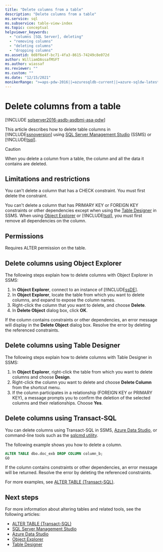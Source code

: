 ```yaml
---
title: "Delete columns from a table"
description: "Delete columns from a table"
ms.service: sql
ms.subservice: table-view-index
ms.topic: conceptual
helpviewer_keywords: 
  - "columns [SQL Server], deleting"
  - "removing columns"
  - "deleting columns"
  - "dropping columns"
ms.assetid: 0d8f6e4f-bc71-4fa3-8615-74249c8e072d
author: WilliamDAssafMSFT
ms.author: wiassaf
ms.reviewer: ""
ms.custom: ""
ms.date: "12/15/2021"
monikerRange: ">=aps-pdw-2016||=azuresqldb-current||=azure-sqldw-latest||>=sql-server-2016||>=sql-server-linux-2017||=azuresqldb-mi-current"
---
```

# Delete columns from a table

[!INCLUDE [sqlserver2016-asdb-asdbmi-asa-pdw](../../includes/applies-to-version/sqlserver2016-asdb-asdbmi-asa-pdw.md)]

This article describes how to delete table columns in [!INCLUDE[ssnoversion](../../includes/ssnoversion-md.md)] using [SQL Server Management Studio](../../ssms/sql-server-management-studio-ssms.md) (SSMS) or [!INCLUDE[tsql](../../includes/tsql-md.md)].

> [!CAUTION]
> When you delete a column from a table, the column and all the data it contains are deleted.

## <a name="Restrictions"></a> Limitations and restrictions

You can't delete a column that has a CHECK constraint. You must first delete the constraint.

You can't delete a column that has PRIMARY KEY or FOREIGN KEY constraints or other dependencies except when using the [Table Designer](../../ssms/visual-db-tools/visual-database-tool-designers.md#table-designer) in SSMS. When using [Object Explorer](../../ssms/object/object-explorer.md) or [!INCLUDE[tsql](../../includes/tsql-md.md)], you must first remove all dependencies on the column.
## <a name="Permissions"></a> Permissions

Requires ALTER permission on the table.

## Delete columns using Object Explorer

The following steps explain how to delete columns with Object Explorer in SSMS:

1. In **Object Explorer**, connect to an instance of [!INCLUDE[ssDE](../../includes/ssde-md.md)].
2. In **Object Explorer**, locate the table from which you want to delete columns, and expand to expose the column names.
3. Right-click the column that you want to delete, and choose **Delete**.
4. In **Delete Object** dialog box, click **OK**.

If the column contains constraints or other dependencies, an error message will display in the **Delete Object** dialog box. Resolve the error by deleting the referenced constraints.

## Delete columns using Table Designer

The following steps explain how to delete columns with Table Designer in SSMS:

1. In **Object Explorer**, right-click the table from which you want to delete columns and choose **Design**.
2. Right-click the column you want to delete and choose **Delete Column** from the shortcut menu.
3. If the column participates in a relationship (FOREIGN KEY or PRIMARY KEY), a message prompts you to confirm the deletion of the selected columns and their relationships. Choose **Yes**.

## <a name="TsqlProcedure"></a> Delete columns using Transact-SQL

You can delete columns using Transact-SQL in SSMS, [Azure Data Studio](../../azure-data-studio/what-is-azure-data-studio.md), or command-line tools such as the [sqlcmd utility](/sql/tools/sqlcmd/sqlcmd-utility).

The following example shows you how to delete a column.

```sql
ALTER TABLE dbo.doc_exb DROP COLUMN column_b;
GO
```

If the column contains constraints or other dependencies, an error message will be returned. Resolve the error by deleting the referenced constraints.

For more examples, see [ALTER TABLE &#40;Transact-SQL&#41;](../../t-sql/statements/alter-table-transact-sql.md).

## Next steps

For more information about altering tables and related tools, see the following articles:

- [ALTER TABLE &#40;Transact-SQL&#41;](../../t-sql/statements/alter-table-transact-sql.md)
- [SQL Server Management Studio](../../ssms/sql-server-management-studio-ssms.md)
- [Azure Data Studio](../../azure-data-studio/what-is-azure-data-studio.md)
- [Object Explorer](../../ssms/object/object-explorer.md)
- [Table Designer](../../ssms/visual-db-tools/visual-database-tool-designers.md#table-designer)